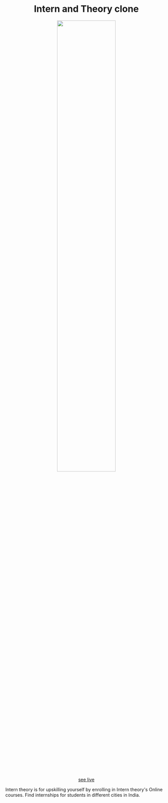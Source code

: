 
<h1 align="center">Intern and Theory clone</h1>
<p align="center"><img src="https://github.com/Praful-87/test/blob/main/Screenshot%20(144).png?raw=true"width="60%"/></p>
<p  align="center"><a href="https://interandjob.netlify.app/viewandaplly/4" target="_blank">see live</a></p>
<p>Intern theory is for upskilling yourself by enrolling in Intern theory's Online courses. Find internships for students in different cities in India.</p>
